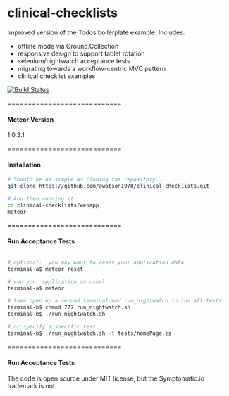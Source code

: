clinical-checklists
============================

Improved version of the Todos boilerplate example.  Includes:

- offline mode via Ground.Collection
- responsive design to support tablet rotation  
- selenium/nightwatch acceptance tests  
- migrating towards a workflow-centric MVC pattern
- clinical checklist examples


[![Build Status](https://travis-ci.org/awatson1978/clinical-checklists.svg?branch=master)](https://travis-ci.org/awatson1978/clinical-checklists)

============================
#### Meteor Version

1.0.3.1


============================
#### Installation

````sh
# Should be as simple as cloning the repository...  
git clone https://github.com/awatson1978/clinical-checklists.git

# And then running it...
cd clinical-checklists/webapp
meteor
````


============================
#### Run Acceptance Tests

````sh

# optional:  you may want to reset your application data
terminal-a$ meteor reset

# run your application as usual
terminal-a$ meteor

# then open up a second terminal and run_nightwatch to run all tests
terminal-b$ chmod 777 run_nightwatch.sh
terminal-b$ ./run_nightwatch.sh

# or specify a specific test
terminal-b$ ./run_nightwatch.sh -t tests/homePage.js

````

============================
#### Run Acceptance Tests

The code is open source under MIT license, but the Symptomatic.io trademark is not.  
